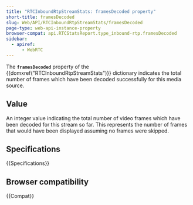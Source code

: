 ```yaml
---
title: "RTCInboundRtpStreamStats: framesDecoded property"
short-title: framesDecoded
slug: Web/API/RTCInboundRtpStreamStats/framesDecoded
page-type: web-api-instance-property
browser-compat: api.RTCStatsReport.type_inbound-rtp.framesDecoded
sidebar:
  - apiref:
      - WebRTC
---
```


The **`framesDecoded`** property of
the {{domxref("RTCInboundRtpStreamStats")}} dictionary indicates the total number of
frames which have been decoded successfully for this media source.

## Value

An integer value indicating the total number of video frames which have been decoded
for this stream so far. This represents the number of frames that would have been
displayed assuming no frames were skipped.

## Specifications

{{Specifications}}

## Browser compatibility

{{Compat}}

